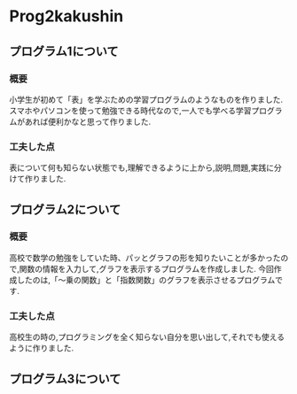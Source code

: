 # Prog2kakushin
## プログラム1について
### 概要
小学生が初めて「表」を学ぶための学習プログラムのようなものを作りました.
スマホやパソコンを使って勉強できる時代なので,一人でも学べる学習プログラムがあれば便利かなと思って作りました.
### 工夫した点
表について何も知らない状態でも,理解できるように上から,説明,問題,実践に分けて作りました.
## プログラム2について
### 概要
高校で数学の勉強をしていた時、パッとグラフの形を知りたいことが多かったので,関数の情報を入力して,グラフを表示するプログラムを作成しました.
今回作成したのは,「～乗の関数」と「指数関数」のグラフを表示させるプログラムです.
### 工夫した点
高校生の時の,プログラミングを全く知らない自分を思い出して,それでも使えるように作りました.
## プログラム3について

